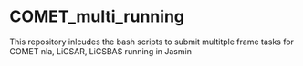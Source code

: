 # COMET_multi_running
This repository inlcudes the bash scripts to submit multitple frame tasks for  COMET nla, LiCSAR, LiCSBAS running in Jasmin 
